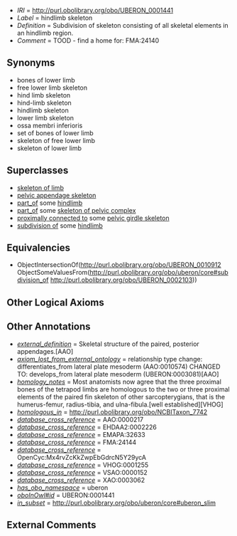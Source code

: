  * *IRI* = http://purl.obolibrary.org/obo/UBERON_0001441
 * *Label* = hindlimb skeleton
 * *Definition* = Subdivision of skeleton consisting of all skeletal elements in an hindlimb region.
 * *Comment* = TOOD - find a home for: FMA:24140

## Synonyms

 * bones of lower limb
 * free lower limb skeleton
 * hind limb skeleton
 * hind-limb skeleton
 * hindlimb skeleton
 * lower limb skeleton
 * ossa membri inferioris
 * set of bones of lower limb
 * skeleton of free lower limb
 * skeleton of lower limb

## Superclasses

 * [skeleton of limb](../../UBERON/81/UBERON_0004381.md)
 * [pelvic appendage skeleton](../../UBERON/73/UBERON_0007273.md)
 * [part_of](../../BFO/50/BFO_0000050.md) some [hindlimb](../../UBERON/03/UBERON_0002103.md)
 * [part_of](../../BFO/50/BFO_0000050.md) some [skeleton of pelvic complex](../../UBERON/76/UBERON_0012476.md)
 * [proximally connected to](../../core#proximally/to/core#proximally_connected_to.md) some [pelvic girdle skeleton](../../UBERON/32/UBERON_0007832.md)
 * [subdivision of](../../core#subdivision/of/core#subdivision_of.md) some [hindlimb](../../UBERON/03/UBERON_0002103.md)

## Equivalencies

 * ObjectIntersectionOf(<http://purl.obolibrary.org/obo/UBERON_0010912> ObjectSomeValuesFrom(<http://purl.obolibrary.org/obo/uberon/core#subdivision_of> <http://purl.obolibrary.org/obo/UBERON_0002103>))

## Other Logical Axioms


## Other Annotations

 * *[external_definition](../../UBPROP/01/UBPROP_0000001.md)* = Skeletal structure of the paired, posterior appendages.[AAO]
 * *[axiom_lost_from_external_ontology](../../UBPROP/02/UBPROP_0000002.md)* = relationship type change: differentiates_from lateral plate mesoderm (AAO:0010574) CHANGED TO: develops_from lateral plate mesoderm (UBERON:0003081)[AAO]
 * *[homology_notes](../../UBPROP/03/UBPROP_0000003.md)* = Most anatomists now agree that the three proximal bones of the tetrapod limbs are homologous to the two or three proximal elements of the paired fin skeleton of other sarcopterygians, that is the humerus-femur, radius-tibia, and ulna-fibula.[well established][VHOG]
 * *[homologous_in](../../core#homologous/in/core#homologous_in.md)* = http://purl.obolibrary.org/obo/NCBITaxon_7742
 * *[database_cross_reference](../../ef/oboInOwl#hasDbXref.md)* = AAO:0000217
 * *[database_cross_reference](../../ef/oboInOwl#hasDbXref.md)* = EHDAA2:0002226
 * *[database_cross_reference](../../ef/oboInOwl#hasDbXref.md)* = EMAPA:32633
 * *[database_cross_reference](../../ef/oboInOwl#hasDbXref.md)* = FMA:24144
 * *[database_cross_reference](../../ef/oboInOwl#hasDbXref.md)* = OpenCyc:Mx4rvZcKkZwpEbGdrcN5Y29ycA
 * *[database_cross_reference](../../ef/oboInOwl#hasDbXref.md)* = VHOG:0001255
 * *[database_cross_reference](../../ef/oboInOwl#hasDbXref.md)* = VSAO:0000152
 * *[database_cross_reference](../../ef/oboInOwl#hasDbXref.md)* = XAO:0003062
 * *[has_obo_namespace](../../ce/oboInOwl#hasOBONamespace.md)* = uberon
 * *[oboInOwl#id](../../id/oboInOwl#id.md)* = UBERON:0001441
 * *[in_subset](../../et/oboInOwl#inSubset.md)* = http://purl.obolibrary.org/obo/uberon/core#uberon_slim

## External Comments

